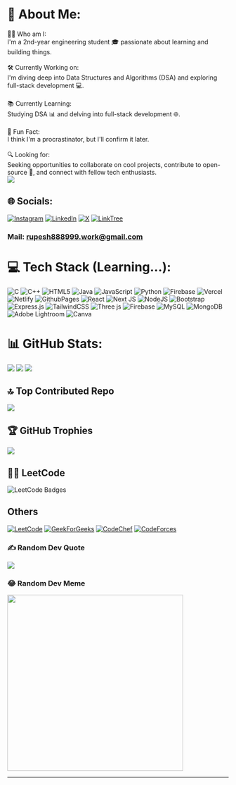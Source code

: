 # 💫 About Me:
👨‍💻 Who am I:<br>I'm a 2nd-year engineering student 🎓 passionate about learning and building things.<br><br>🛠️ Currently Working on:<br>I'm diving deep into Data Structures and Algorithms (DSA) and exploring full-stack development 💻.<br><br>📚 Currently Learning:<br>Studying DSA 📊 and delving into full-stack development 🌐.<br><br>🎉 Fun Fact:<br>I think I'm a procrastinator, but I'll confirm it later.<br><br>🔍 Looking for:<br>Seeking opportunities to collaborate on cool projects, contribute to open-source 🌟, and connect with fellow tech enthusiasts.<br>
[![](https://visitcount.itsvg.in/api?id=rupesh888999&icon=6&color=0)](https://visitcount.itsvg.in)


## 🌐 Socials:
[![Instagram](https://img.shields.io/badge/Instagram-E4405F?style=for-the-badge&logo=instagram&logoColor=white)](https://instagram.com/_.rupesh._25?igshid=ZDdkNTZiNTM=) [![LinkedIn](https://img.shields.io/badge/LinkedIn-0077B5?style=for-the-badge&logo=linkedin&logoColor=white)](https://www.linkedin.com/in/rupesh-kumar-tiwari-21331a245/) [![X](https://img.shields.io/badge/X-000000?style=for-the-badge&logo=x&logoColor=white)](https://twitter.com/RupeshK50551413) [![LinkTree](https://img.shields.io/badge/linktree-39E09B?style=for-the-badge&logo=linktree&logoColor=white)](https://linktr.ee/rupesh888999)</br>
### Mail: rupesh888999.work@gmail.com

# 💻 Tech Stack (Learning...):
![C](https://img.shields.io/badge/c-%2300599C.svg?style=for-the-badge&logo=c&logoColor=white) ![C++](https://img.shields.io/badge/c++-%2300599C.svg?style=for-the-badge&logo=c%2B%2B&logoColor=white) ![HTML5](https://img.shields.io/badge/html5-%23E34F26.svg?style=for-the-badge&logo=html5&logoColor=white) ![Java](https://img.shields.io/badge/java-%23ED8B00.svg?style=for-the-badge&logo=openjdk&logoColor=white) ![JavaScript](https://img.shields.io/badge/javascript-%23323330.svg?style=for-the-badge&logo=javascript&logoColor=%23F7DF1E) ![Python](https://img.shields.io/badge/python-3670A0?style=for-the-badge&logo=python&logoColor=ffdd54) ![Firebase](https://img.shields.io/badge/firebase-%23039BE5.svg?style=for-the-badge&logo=firebase) ![Vercel](https://img.shields.io/badge/vercel-%23000000.svg?style=for-the-badge&logo=vercel&logoColor=white) ![Netlify](https://img.shields.io/badge/netlify-%23000000.svg?style=for-the-badge&logo=netlify&logoColor=#00C7B7) ![GithubPages](https://img.shields.io/badge/github%20pages-121013?style=for-the-badge&logo=github&logoColor=white) ![React](https://img.shields.io/badge/react-%2320232a.svg?style=for-the-badge&logo=react&logoColor=%2361DAFB) ![Next JS](https://img.shields.io/badge/Next-black?style=for-the-badge&logo=next.js&logoColor=white) ![NodeJS](https://img.shields.io/badge/node.js-6DA55F?style=for-the-badge&logo=node.js&logoColor=white) ![Bootstrap](https://img.shields.io/badge/bootstrap-%238511FA.svg?style=for-the-badge&logo=bootstrap&logoColor=white) ![Express.js](https://img.shields.io/badge/express.js-%23404d59.svg?style=for-the-badge&logo=express&logoColor=%2361DAFB) ![TailwindCSS](https://img.shields.io/badge/tailwindcss-%2338B2AC.svg?style=for-the-badge&logo=tailwind-css&logoColor=white) ![Three js](https://img.shields.io/badge/threejs-black?style=for-the-badge&logo=three.js&logoColor=white) ![Firebase](https://img.shields.io/badge/Firebase-039BE5?style=for-the-badge&logo=Firebase&logoColor=white) ![MySQL](https://img.shields.io/badge/mysql-%2300000f.svg?style=for-the-badge&logo=mysql&logoColor=white) ![MongoDB](https://img.shields.io/badge/MongoDB-%234ea94b.svg?style=for-the-badge&logo=mongodb&logoColor=white) ![Adobe Lightroom](https://img.shields.io/badge/Adobe%20Lightroom-31A8FF.svg?style=for-the-badge&logo=Adobe%20Lightroom&logoColor=white) ![Canva](https://img.shields.io/badge/Canva-%2300C4CC.svg?style=for-the-badge&logo=Canva&logoColor=white)

# 📊 GitHub Stats:
![](https://github-readme-stats.vercel.app/api?username=satendra03&theme=dark&hide_border=false&include_all_commits=true&count_private=false)
![](https://github-readme-streak-stats.herokuapp.com/?user=satendra03&theme=dark&hide_border=false)
![](https://github-readme-stats.vercel.app/api/top-langs/?username=satendra03&theme=dark&hide_border=false&include_all_commits=true&count_private=false&layout=compact)</br>

## 🔝 Top Contributed Repo
![](https://github-contributor-stats.vercel.app/api?username=satendra03&limit=5&theme=dark&combine_all_yearly_contributions=true)

## 🏆 GitHub Trophies
![](https://github-profile-trophy.vercel.app/?username=satendra03&theme=radical&no-frame=false&no-bg=false&margin-w=4)

## 👨‍💻 LeetCode
<img src="https://leetcode-badge-showcase.vercel.app/api?username=satendra_03&theme=github-drak" alt="LeetCode Badges"/>

## Others 
[![LeetCode](https://img.shields.io/badge/-LeetCode-FFA116?style=for-the-badge&logo=LeetCode&logoColor=black)](https://leetcode.com/satendra_03/)
[![GeekForGeeks](https://img.shields.io/badge/GeeksforGeeks-298D46?style=for-the-badge&logo=geeksforgeeks&logoColor=white)](https://auth.geeksforgeeks.org/user/satendra_03)
[![CodeChef](https://img.shields.io/badge/Codechef-%23B92B27.svg?&style=for-the-badge&logo=Codechef&logoColor=white)](https://www.codechef.com/users/satendra03)
[![CodeForces](https://img.shields.io/badge/Codeforces-445f9d?style=for-the-badge&logo=Codeforces&logoColor=white)](https://codeforces.com/profile/satendra_03)


### ✍️ Random Dev Quote
![](https://quotes-github-readme.vercel.app/api?type=horizontal&theme=dark)

### 😂 Random Dev Meme
<img src='https://randommeme-five.vercel.app/' style="height: 400px;"/>

---
